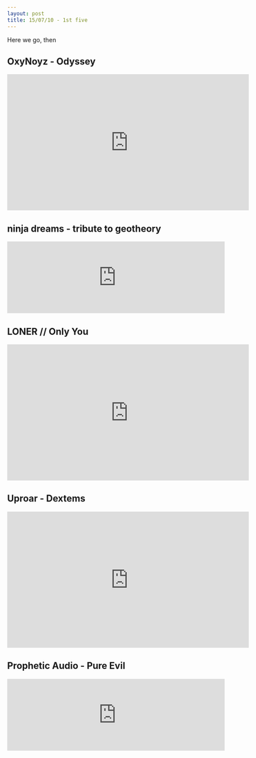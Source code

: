 ```yaml
---
layout: post
title: 15/07/10 - 1st five
---
```


Here we go, then

OxyNoyz - Odyssey
-----------------
<iframe width="560" height="315" src="https://www.youtube.com/embed/HJN46FuX8O8" frameborder="0" allowfullscreen></iframe>

ninja dreams - tribute to geotheory
-----------------------------------
<iframe width="100%" height="166" scrolling="no" frameborder="no" src="https://w.soundcloud.com/player/?url=https%3A//api.soundcloud.com/tracks/214064996&amp;color=00aabb&amp;auto_play=false&amp;hide_related=false&amp;show_comments=true&amp;show_user=true&amp;show_reposts=false"></iframe>

LONER // Only You
-----------------
<iframe width="560" height="315" src="https://www.youtube.com/embed/VHQsqN5O7zQ" frameborder="0" allowfullscreen></iframe>

Uproar - Dextems
----------------
<iframe width="560" height="315" src="https://www.youtube.com/embed/yM9btHuLehc" frameborder="0" allowfullscreen></iframe>

Prophetic Audio - Pure Evil
---------------------------
<iframe width="100%" height="166" scrolling="no" frameborder="no" src="https://w.soundcloud.com/player/?url=https%3A//api.soundcloud.com/tracks/214019402&amp;color=ff5500&amp;auto_play=false&amp;hide_related=false&amp;show_comments=true&amp;show_user=true&amp;show_reposts=false"></iframe>
